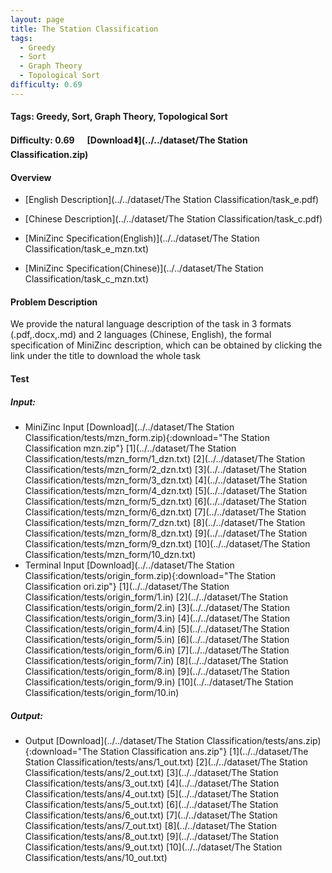 ```yaml
---
layout: page
title: The Station Classification
tags:
  - Greedy
  - Sort
  - Graph Theory
  - Topological Sort
difficulty: 0.69
---
```


#### Tags: Greedy, Sort, Graph Theory, Topological Sort
#### Difficulty: 0.69 &nbsp;&nbsp;&nbsp;&nbsp; [Download⬇️](../../dataset/The Station Classification.zip)
#### Overview
- [English Description](../../dataset/The Station Classification/task_e.pdf)
- [Chinese Description](../../dataset/The Station Classification/task_c.pdf)
- [MiniZinc Specification(English)](../../dataset/The Station Classification/task_e_mzn.txt)

- [MiniZinc Specification(Chinese)](../../dataset/The Station Classification/task_c_mzn.txt)

#### Problem Description
We provide the natural language description of the task in 3 formats (.pdf,.docx,.md) and 2 languages (Chinese, English), the formal specification of MiniZinc description, which can be obtained by clicking the link under the title to download the whole task
#### Test
##### Input:
- MiniZinc Input [Download](../../dataset/The Station Classification/tests/mzn_form.zip){:download="The Station Classification mzn.zip"} [1](../../dataset/The Station Classification/tests/mzn_form/1_dzn.txt) [2](../../dataset/The Station Classification/tests/mzn_form/2_dzn.txt) [3](../../dataset/The Station Classification/tests/mzn_form/3_dzn.txt) [4](../../dataset/The Station Classification/tests/mzn_form/4_dzn.txt) [5](../../dataset/The Station Classification/tests/mzn_form/5_dzn.txt) [6](../../dataset/The Station Classification/tests/mzn_form/6_dzn.txt) [7](../../dataset/The Station Classification/tests/mzn_form/7_dzn.txt) [8](../../dataset/The Station Classification/tests/mzn_form/8_dzn.txt) [9](../../dataset/The Station Classification/tests/mzn_form/9_dzn.txt) [10](../../dataset/The Station Classification/tests/mzn_form/10_dzn.txt) 
- Terminal Input [Download](../../dataset/The Station Classification/tests/origin_form.zip){:download="The Station Classification ori.zip"} [1](../../dataset/The Station Classification/tests/origin_form/1.in) [2](../../dataset/The Station Classification/tests/origin_form/2.in) [3](../../dataset/The Station Classification/tests/origin_form/3.in) [4](../../dataset/The Station Classification/tests/origin_form/4.in) [5](../../dataset/The Station Classification/tests/origin_form/5.in) [6](../../dataset/The Station Classification/tests/origin_form/6.in) [7](../../dataset/The Station Classification/tests/origin_form/7.in) [8](../../dataset/The Station Classification/tests/origin_form/8.in) [9](../../dataset/The Station Classification/tests/origin_form/9.in) [10](../../dataset/The Station Classification/tests/origin_form/10.in) 

##### Output:
- Output [Download](../../dataset/The Station Classification/tests/ans.zip){:download="The Station Classification ans.zip"} [1](../../dataset/The Station Classification/tests/ans/1_out.txt) [2](../../dataset/The Station Classification/tests/ans/2_out.txt) [3](../../dataset/The Station Classification/tests/ans/3_out.txt) [4](../../dataset/The Station Classification/tests/ans/4_out.txt) [5](../../dataset/The Station Classification/tests/ans/5_out.txt) [6](../../dataset/The Station Classification/tests/ans/6_out.txt) [7](../../dataset/The Station Classification/tests/ans/7_out.txt) [8](../../dataset/The Station Classification/tests/ans/8_out.txt) [9](../../dataset/The Station Classification/tests/ans/9_out.txt) [10](../../dataset/The Station Classification/tests/ans/10_out.txt) 


